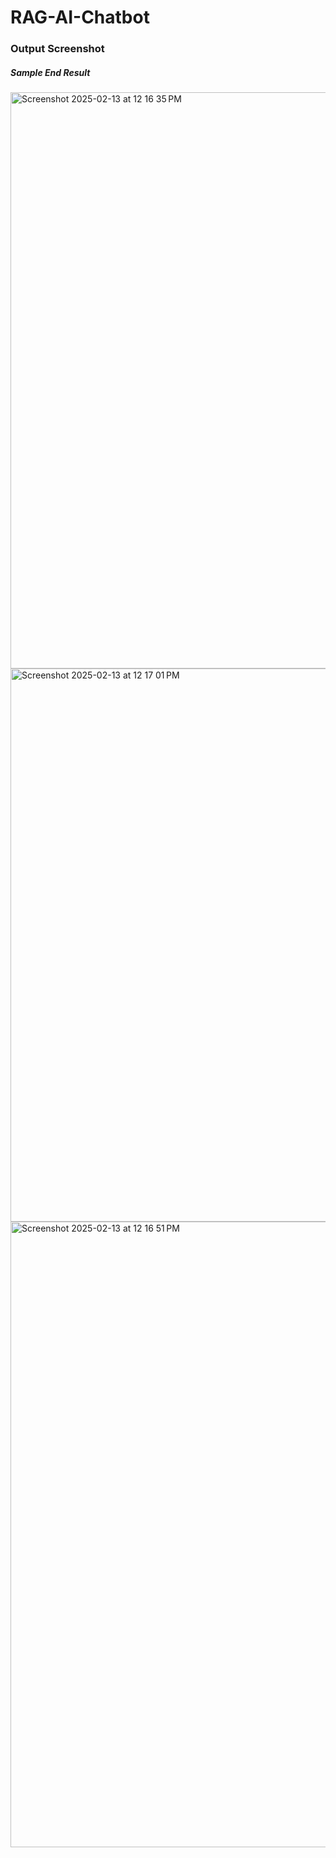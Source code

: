 # RAG-AI-Chatbot

### Output Screenshot

##### Sample End Result
<div>
<img width="922" alt="Screenshot 2025-02-13 at 12 16 35 PM" src="https://github.com/user-attachments/assets/6ecbefc0-bc27-4237-983e-b0ee6cbbed6f" />
</div>

<div>
<img width="885" alt="Screenshot 2025-02-13 at 12 17 01 PM" src="https://github.com/user-attachments/assets/860af530-66bf-4c75-9886-06869255caab" />
</div>

<div>
<img width="1001" alt="Screenshot 2025-02-13 at 12 16 51 PM" src="https://github.com/user-attachments/assets/b19bad60-3958-44f9-8d17-b6edabb918bb" />
</div>


